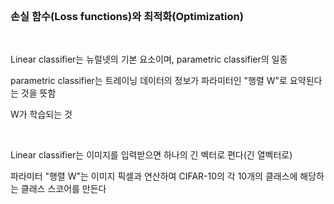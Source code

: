 <br />

### 손실 함수(Loss functions)와 최적화(Optimization)

<br />

Linear classifier는 뉴럴넷의 기본 요소이며, parametric classifier의 일종

parametric classifier는 트레이닝 데이터의 정보가 파라미터인 "행렬 W"로 요약된다는 것을 뜻함

W가 학습되는 것

<br />

Linear classifier는 이미지를 입력받으면 하나의 긴 벡터로 편다(긴 열벡터로)

파라미터 "행렬 W"는 이미지 픽셀과 연산하여 CIFAR-10의 각 10개의 클래스에 해당하는 클래스 스코어를 만든다

<br />

